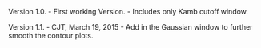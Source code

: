 Version 1.0. 
	- First working Version.
	- Includes only Kamb cutoff window. 
	
Version 1.1. 
	- CJT, March 19, 2015
	- Add in the Gaussian window to further smooth the contour plots. 